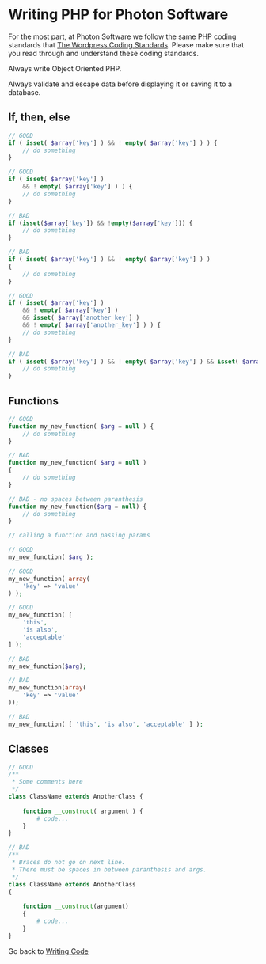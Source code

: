# Writing PHP for Photon Software

For the most part, at Photon Software we follow the same PHP coding standards that [The Wordpress Coding Standards](https://codex.wordpress.org/WordPress_Coding_Standards). Please make sure that you read through and understand these coding standards.

Always write Object Oriented PHP.

Always validate and escape data before displaying it or saving it to a database.

## If, then, else

```php
// GOOD
if ( isset( $array['key'] ) && ! empty( $array['key'] ) ) {
	// do something
}

// GOOD
if ( isset( $array['key'] )
	&& ! empty( $array['key'] ) ) {
	// do something
}

// BAD
if (isset($array['key']) && !empty($array['key'])) {
	// do something
}

// BAD
if ( isset( $array['key'] ) && ! empty( $array['key'] ) ) 
{
	// do something
}

// GOOD
if ( isset( $array['key'] )
	&& ! empty( $array['key'] )
	&& isset( $array['another_key'] )
	&& ! empty( $array['another_key'] ) ) {
	// do something
}

// BAD
if ( isset( $array['key'] ) && ! empty( $array['key'] ) && isset( $array['another_key'] ) && ! empty( $array['another_key'] ) ) {
	// do something
}
```

## Functions

```php
// GOOD
function my_new_function( $arg = null ) {
	// do something
}

// BAD
function my_new_function( $arg = null ) 
{
	// do something
}

// BAD - no spaces between paranthesis
function my_new_function($arg = null) {
	// do something
}

// calling a function and passing params

// GOOD
my_new_function( $arg );

// GOOD
my_new_function( array(
	'key' => 'value'
) );

// GOOD
my_new_function( [
	'this',
	'is also',
	'acceptable'
] );

// BAD
my_new_function($arg);

// BAD
my_new_function(array(
	'key' => 'value'
));

// BAD
my_new_function( [ 'this', 'is also', 'acceptable' ] );
```

## Classes

```php
// GOOD
/**
 * Some comments here
 */
class ClassName extends AnotherClass {
	
	function __construct( argument ) {
		# code...
	}
}

// BAD
/**
 * Braces do not go on next line.
 * There must be spaces in between paranthesis and args.
 */
class ClassName extends AnotherClass 
{
	
	function __construct(argument) 
	{
		# code...
	}
}
```

Go back to [Writing Code](../#technology-specific-rules)